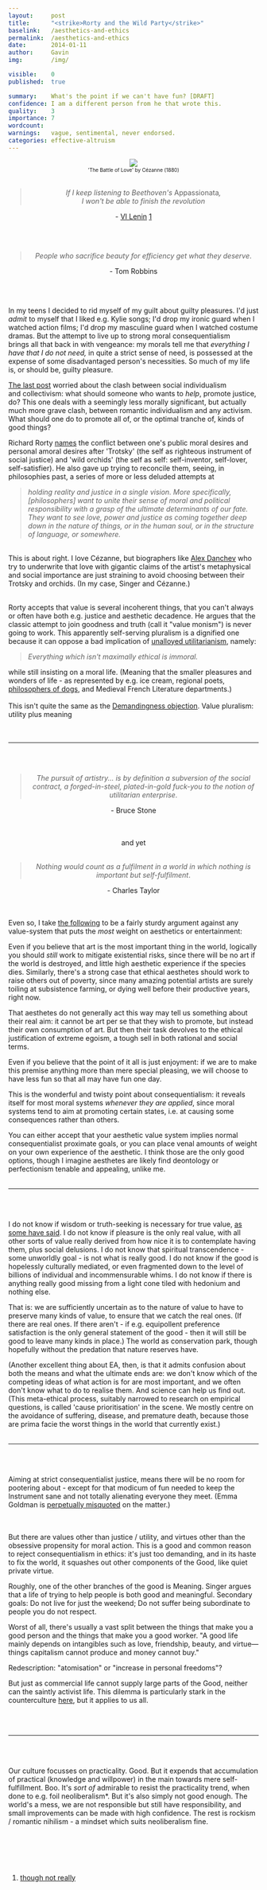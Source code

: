 ```yaml
---
layout:     post
title:      "<strike>Rorty and the Wild Party</strike>"
baselink:   /aesthetics-and-ethics
permalink:  /aesthetics-and-ethics
date:       2014-01-11
author:     Gavin   
img:        /img/

visible:    0
published:  true

summary:    What's the point if we can't have fun? [DRAFT]
confidence: I am a different person from he that wrote this.
quality:    3
importance: 7
wordcount:  
warnings:   vague, sentimental, never endorsed. 
categories: effective-altruism
---
```



<!-- (or, the Problem of Pluralistic Consequentialism (or, What's the point if <a href="http://www.thebaffler.com/salvos/whats-the-point-if-we-cant-have-fun">we</a> can't have <a href="http://lesswrong.com/lw/xy/the_fun_theory_sequence/">fun</a>?)) -->

<div style="text-align: center;">
    <img src="/img/cezanne-battle.png" />
    <br>
    <span style="font-size: x-small;">'The Battle of Love' by Cézanne (1880)</span>
    <br><br>

<blockquote><i>If I keep listening to Beethoven's </i>Appassionata<i>,<br>I won't be able to finish the revolution</i></blockquote>
- <a href="http://www.imdb.com/title/tt0405094/quotes?item=qt2312980">VI Lenin</a> <a href="#fn:1" id="fnref:1">1</a>
<br />

<br /><br />
<blockquote><i>People who sacrifice beauty for efficiency get what they deserve</i>.</blockquote>
- Tom Robbins

</div>

<!-- <div align="center"><i>Epistemic status</i>: vague, grouchy, over-humanistic. 50%</div> -->

<br /><br />

In my teens I decided to rid myself of my guilt about guilty pleasures. I'd just <i>admit</i> to myself that I liked e.g. Kylie songs; I'd drop my ironic guard when I watched action films; I'd drop my masculine guard when I watched costume dramas. But the attempt to live up to&nbsp;strong moral consequentialism brings&nbsp;all that back in with vengeance:&nbsp;my morals&nbsp;tell me that <em>everything I have that I do not need,</em> in quite a strict sense of need, is possessed at the expense of some disadvantaged person's necessities. So much of my life is, or should be, guilty pleasure.<br />

<a href="/ea-origin">The last post</a> worried about the clash between social individualism and&nbsp;collectivism: what should someone who wants to <em>help</em>, promote justice, do? This one deals with a seemingly less morally significant, but actually much more grave clash, between romantic individualism and any activism. What should one do to promote all of, or the optimal tranche of, kinds of good things?<br>

Richard Rorty <a href="http://cdclv.unlv.edu/pragmatism/rorty_orchids.html">names</a> the conflict between one's public moral desires and personal amoral desires after 'Trotsky' (the self as righteous instrument of social justice) and 'wild orchids' (the self as self: self-inventor, self-lover, self-satisfier). He also gave up trying to reconcile them, seeing, in philosophies past, a series of more or less deluded attempts at 

<blockquote><i>holding reality and justice in a single vision. More specifically, [philosophers] want to unite their sense of moral and political responsibility with a grasp of the ultimate determinants of our fate. They want to see love, power and justice as coming together deep down in the nature of things, or in the human soul, or in the structure of language, or somewhere.</i></blockquote>
<br />
This is about right. I love Cézanne, but biographers like <a href="http://www.weeklystandard.com/articles/postmodern-c-zanne_665182.html?nopager=1">Alex Danchev</a> who try to underwrite that love with&nbsp;gigantic claims of the artist's metaphysical and social importance are just straining to avoid choosing between their Trotsky and orchids. (In my case, Singer and Cézanne.)<br />
<br />

Rorty accepts that value is several incoherent things, that you can't always or often have both e.g. justice and aesthetic decadence. He argues that the classic attempt to join goodness and truth (call it "value monism") is never going to work. This apparently self-serving pluralism is a dignified one because it can oppose a bad implication of <a href="http://ocw.mit.edu/courses/linguistics-and-philosophy/24-231-ethics-fall-2009/lecture-notes/MIT24_231F09_lec21.pdf">unalloyed utilitarianism</a>, namely:
<blockquote>
<i>Everything which isn't maximally ethical is immoral.</i></blockquote>

while still insisting on a moral life. (Meaning that the&nbsp;smaller pleasures and wonders of life - as represented by e.g. ice cream, regional poets, <a href="http://psc.sagepub.com/content/37/1/49.short">philosophers of dogs</a>, and Medieval French Literature departments.)<br />
<br />
This isn't quite the same as the <a href="https://en.wikipedia.org/wiki/Demandingness_objection">Demandingness objection</a>. Value pluralism: utility plus meaning<br />
<br /><br />

<hr />

<br /><br />

<div align="center">


<blockquote><i>The pursuit of artistry... is by definition a subversion of the social contract, a forged-in-steel, plated-in-gold fuck-you to the notion of utilitarian enterprise</i>.</blockquote>
- Bruce Stone

<br /><br />
and yet 
<br /><br />

<blockquote><i>Nothing would count as a fulfilment in a world in which&nbsp;nothing is important but self-fulfilment</i>.</blockquote>
- Charles Taylor

</div><br>

<br>Even so, I take <a href="/x-for-all">the following</a> to be a fairly sturdy argument against any value-system that puts the <i>most</i> weight on aesthetics or entertainment:<br>


Even if you believe that art is the most important thing in the world, logically you should <i>still</i> work to mitigate existential risks, since there will be no art if the world is destroyed, and little high aesthetic experience if the species dies. Similarly, there's a strong case that ethical aesthetes should work to raise others out of poverty, since many amazing potential artists are surely toiling at subsistence farming, or dying well before their productive years, right now.<br>

That aesthetes do not generally act this way may tell us something about their real aim: it cannot be art per se that they wish to promote, but instead their own consumption of art. But then their task devolves to the ethical justification of extreme egoism, a tough sell in both rational and social terms.<br>

Even if you believe that the point of it all is just enjoyment: if we are to make this premise anything more than mere special pleasing, we will choose to have less fun so that all may have fun one day.<br>

This is the wonderful and twisty point about consequentialism: it reveals itself for most moral systems <i>whenever they are applied</i>, since moral systems tend to aim at promoting certain states, i.e. at causing some consequences rather than others.<br>

You can either accept that your aesthetic value system implies normal consequentialist proximate goals, or you can place venal amounts of weight on your own experience of the aesthetic. I think those are the only good options, though I imagine aesthetes are likely find deontology or perfectionism tenable and appealing, unlike me.<br><br>


<hr />

<br><br>

I do not know if wisdom or truth-seeking is necessary for true value, <a href="https://aeon.co/conversations/is-it-really-better-to-be-a-sad-socrates-than-a-happy-pig">as some have said</a>. I do not know if pleasure is the only real value, with all other sorts of value really derived from how nice it is to contemplate having them, plus social delusions. I do not know that spiritual transcendence - some unworldly goal - is not what is really good. I do not know if the good is hopelessly culturally mediated, or even fragmented down to the level of billions of individual and incommensurable whims. I do not know if there is anything really good missing from a light cone tiled with hedonium and nothing else.<br>

That is: we are sufficiently uncertain as to the nature of value to have to preserve many kinds of value, to ensure that we catch the real ones. (If there are real ones. If there aren't - if e.g. equipollent preference satisfaction is the only general statement of the good - then it will still be good to leave many kinds in place.) The world as conservation park, though hopefully without the predation that nature reserves have.<br>

(Another excellent thing about EA, then, is that it admits confusion about both the means and what the ultimate ends are: we don't know which of the competing ideas of what action is for are most important, and we often don't know what to do to realise them. And science can help us find out. (This meta-ethical process, suitably narrowed to research on empirical questions, is called 'cause prioritisation' in the scene. We mostly centre on the avoidance of suffering, disease, and premature death, because those are prima facie the worst things in the world that currently exist.) <br><br>

<hr />

<br><br>

Aiming at strict consequentialist justice, means there will be no room for pootering about - except for that modicum of fun needed to keep the Instrument sane and not totally alienating everyone they meet. (Emma Goldman is <a href="http://ucblibrary3.berkeley.edu/Goldman/Features/dances_shulman.html">perpetually misquoted</a> on the matter.) 

<br><br>But there are values other than justice / utility, and virtues other than the obsessive propensity for moral action. This is a good and common reason to reject consequentialism in ethics: it's just too demanding, and in its haste to fix the world, it squashes out other components of the Good, like quiet private&nbsp;virtue.<br />

Roughly, one of the other branches of the good is Meaning. Singer argues that a life of trying to help people is both good and meaningful. Secondary goals: Do not live for just the weekend; Do not suffer being subordinate to people you do not respect.<br />

Worst of all, there's usually a vast split between the things that make you a good person and the things that make you a good worker. "A good life mainly depends on intangibles such as love, friendship, beauty, and virtue&#8212;things capitalism cannot produce and money cannot buy."<br />

Redescription: "atomisation" or "increase in personal freedoms"?<br />

But just as commercial life cannot supply large parts of the Good, neither can the saintly activist life. This dilemma is particularly stark in the counterculture <a href="/nofx">here</a>, but it applies to us all.

<br /><br>

<hr />

<br /><br />

Our culture&nbsp;focusses on&nbsp;practicality. Good. But it expends that accumulation of practical (knowledge and willpower) in the main towards mere self-fulfillment. Boo. It's <i>sort of</i> admirable to resist the practicality trend, when done to e.g. foil neoliberalism*. But it's also simply not good enough. The world's a mess, we are not responsible but still have responsibility, and small improvements can be made with high confidence. The rest is rockism / romantic nihilism - a mindset&nbsp;which suits neoliberalism fine.<br><br>

<br /><br /><br />


<div class="footnotes">

<ol>
    <!-- 1 -->
    <li class="footnote" id="fn:1">
         <a href="https://www.marxists.org/archive/gorky-maxim/1924/01/x01.htm">though not really</a>
    </li>

</ol>

</div>